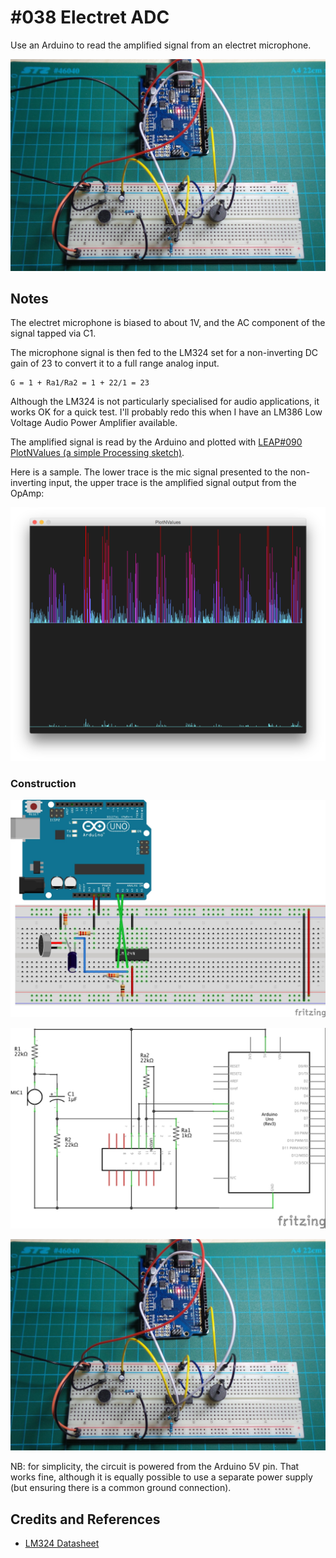 # #038 Electret ADC

Use an Arduino to read the amplified signal from an electret microphone.

![The Build](./assets/ElectretADC_build.jpg?raw=true)

## Notes

The electret microphone is biased to about 1V, and the AC component of the signal tapped via C1.

The microphone signal is then fed to the LM324 set for a non-inverting DC gain of 23 to convert it to a full range analog input.

    G = 1 + Ra1/Ra2 = 1 + 22/1 = 23

Although the LM324 is not particularly specialised for audio applications, it works OK for a quick test.
I'll probably redo this when I have an LM386 Low Voltage Audio Power Amplifier available.

The amplified signal is read by the Arduino and plotted with [LEAP#090 PlotNValues (a simple Processing sketch)](../PlotNValues/).

Here is a sample.
The lower trace is the mic signal presented to the non-inverting input,
the upper trace is the amplified signal output from the OpAmp:

![processing trace](./assets/processing_trace.png?raw=true)

### Construction

![The Breadboard](./assets/ElectretADC_bb.jpg?raw=true)

![The Schematic](./assets/ElectretADC_schematic.jpg?raw=true)

![The Build](./assets/ElectretADC_build.jpg?raw=true)

NB: for simplicity, the circuit is powered from the Arduino 5V pin.
That works fine, although it is equally possible to use a separate power supply (but ensuring there is a common ground connection).

## Credits and References

* [LM324 Datasheet](https://www.futurlec.com/Linear/LM324N.shtml)
